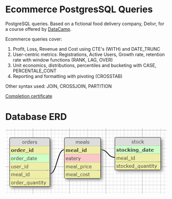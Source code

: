 # Ecommerce PostgresSQL Queries

PostgreSQL queries. Based on a fictional food delivery company, Delivr, for a course offered by [DataCamp](https://app.datacamp.com/learn/courses/analyzing-business-data-in-sql).

Ecommerce queries cover:
1. Profit, Loss, Revenue and Cost using CTE's (WITH) and DATE_TRUNC
1. User-centric metrics: Registrations, Active Users, Growth rate, retention rate with window functions (RANK, LAG, OVER)
1. Unit economics, distributions, percentiles and bucketing with CASE, PERCENTALE_CONT
1. Reporting and formatting with pivoting (CROSSTAB)

Other syntax used: JOIN, CROSSJOIN, PARTITION

[Completion certificate](https://www.datacamp.com/statement-of-accomplishment/course/e630df9877d85f3e6e84f804c563596c95801309)

# Database ERD

![](https://github.com/lorcanrae/SQL-practice/blob/master/analyzing-business-data-in-sql/delivr-ERD.png?raw=true)
